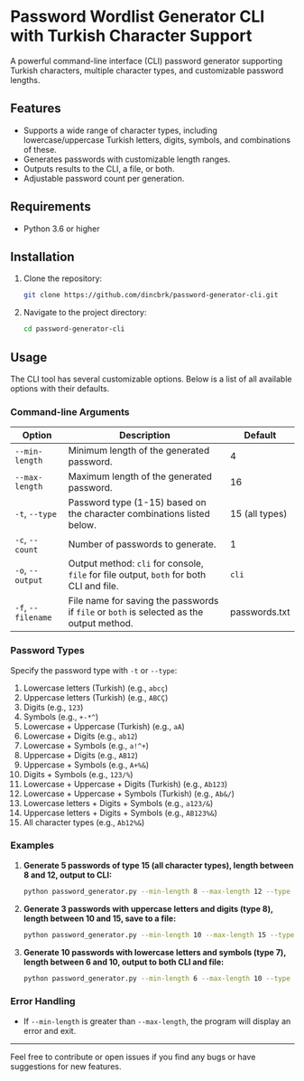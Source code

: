 # Password Wordlist Generator CLI with Turkish Character Support

A powerful command-line interface (CLI) password generator supporting Turkish characters, multiple character types, and customizable password lengths.

## Features

- Supports a wide range of character types, including lowercase/uppercase Turkish letters, digits, symbols, and combinations of these.
- Generates passwords with customizable length ranges.
- Outputs results to the CLI, a file, or both.
- Adjustable password count per generation.

## Requirements

- Python 3.6 or higher

## Installation

1. Clone the repository:
   ```bash
   git clone https://github.com/dincbrk/password-generator-cli.git
   ```
2. Navigate to the project directory:
   ```bash
   cd password-generator-cli
   ```

## Usage

The CLI tool has several customizable options. Below is a list of all available options with their defaults.

### Command-line Arguments

| Option          | Description                                                                                 | Default        |
|-----------------|---------------------------------------------------------------------------------------------|----------------|
| `--min-length`  | Minimum length of the generated password.                                                   | 4              |
| `--max-length`  | Maximum length of the generated password.                                                   | 16             |
| `-t`, `--type`  | Password type (1-15) based on the character combinations listed below.                      | 15 (all types) |
| `-c`, `--count` | Number of passwords to generate.                                                            | 1              |
| `-o`, `--output`| Output method: `cli` for console, `file` for file output, `both` for both CLI and file.     | `cli`          |
| `-f`, `--filename` | File name for saving the passwords if `file` or `both` is selected as the output method. | passwords.txt  |

### Password Types

Specify the password type with `-t` or `--type`:

1. Lowercase letters (Turkish) (e.g., `abcç`)
2. Uppercase letters (Turkish) (e.g., `ABCÇ`)
3. Digits (e.g., `123`)
4. Symbols (e.g., `+-*^`)
5. Lowercase + Uppercase (Turkish) (e.g., `aA`)
6. Lowercase + Digits (e.g., `ab12`)
7. Lowercase + Symbols (e.g., `a!^+`)
8. Uppercase + Digits (e.g., `AB12`)
9. Uppercase + Symbols (e.g., `A+%&`)
10. Digits + Symbols (e.g., `123/%`)
11. Lowercase + Uppercase + Digits (Turkish) (e.g., `Ab123`)
12. Lowercase + Uppercase + Symbols (Turkish) (e.g., `Ab&/`)
13. Lowercase letters + Digits + Symbols (e.g., `a123/&`)
14. Uppercase letters + Digits + Symbols (e.g., `AB123%&`)
15. All character types (e.g., `Ab12%&`)

### Examples

1. **Generate 5 passwords of type 15 (all character types), length between 8 and 12, output to CLI:**
   ```bash
   python password_generator.py --min-length 8 --max-length 12 --type 15 --count 5 --output cli
   ```

2. **Generate 3 passwords with uppercase letters and digits (type 8), length between 10 and 15, save to a file:**
   ```bash
   python password_generator.py --min-length 10 --max-length 15 --type 8 --count 3 --output file --filename my_passwords.txt
   ```

3. **Generate 10 passwords with lowercase letters and symbols (type 7), length between 6 and 10, output to both CLI and file:**
   ```bash
   python password_generator.py --min-length 6 --max-length 10 --type 7 --count 10 --output both
   ```

### Error Handling

- If `--min-length` is greater than `--max-length`, the program will display an error and exit.


---

Feel free to contribute or open issues if you find any bugs or have suggestions for new features.
